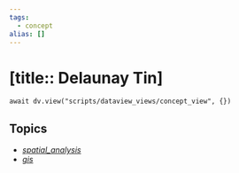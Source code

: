 ```yaml
---
tags:
  - concept
alias: []
---
```


# [title:: Delaunay Tin]

```dataviewjs
await dv.view("scripts/dataview_views/concept_view", {})
```

## Topics

- [_spatial_analysis_](topics/_spatial_analysis_.md)
- [_gis_](topics/_gis_.md)
